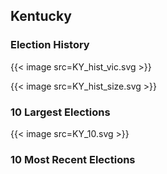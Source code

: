 ## Kentucky

### Election History
{{< image src=KY_hist_vic.svg >}}

{{< image src=KY_hist_size.svg >}}

### 10 Largest Elections
{{< image src=KY_10.svg >}}

### 10 Most Recent Elections


